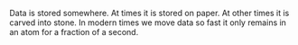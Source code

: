 Data is stored somewhere.  At times it is stored on paper.  At other times it is carved into stone.  In modern times we move data so fast it only remains in an atom for a fraction of a second.
